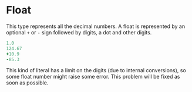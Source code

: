 # Float

This type represents all the decimal numbers. A float is represented by an optional `+` or `-` sign followed by digits, a dot and other digits.

```coffeescript
1.0
124.67
+10.9
-85.3
```

This kind of literal has a limit on the digits \(due to internal conversions\), so some float number might raise some error. This problem will be fixed as soon as possible.

